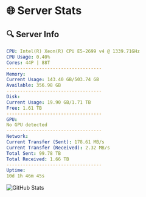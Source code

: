 # 🌐 Server Stats
## 🔍 Server Info
```yaml
CPU: Intel(R) Xeon(R) CPU E5-2699 v4 @ 1339.71GHz
CPU Usage: 0.40%
Cores: 44P | 88T
-----------------------------------
Memory:
Current Usage: 143.40 GB/503.74 GB
Available: 356.98 GB
-----------------------------------
Disk:
Current Usage: 19.90 GB/1.71 TB
Free: 1.61 TB
-----------------------------------
GPU:
No GPU detected
-----------------------------------
Network:
Current Transfer (Sent): 178.61 MB/s
Current Transfer (Received): 2.32 MB/s
Total Sent: 99.78 TB
Total Received: 1.66 TB
-----------------------------------
Uptime:
10d 1h 46m 45s
```
![GitHub Stats](https://img.shields.io/badge/Updated-2025-02-18_00:30:03-blue)
